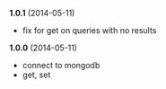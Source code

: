 
**1.0.1** (2014-05-11)

 - fix for get on queries with no results

**1.0.0** (2014-05-11)

 - connect to mongodb
 - get, set

